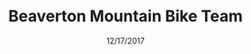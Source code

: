 ---
title: "Beaverton Mountain Bike Team"
cover: "https://unsplash.it/400/300/?random?"
date: "12/17/2017"
category: "Policing"
tags:
    - Homeless
    - Theft
---